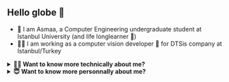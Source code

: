 ## Hello globe 👋
- 🦋 I am Asmaa, a Computer Engineering undergraduate student at Istanbul University (and life longlearner 🧐) 
- 👩‍💼 I am working as a computer vision developer 🤖 for DTSis company at Istanbul/Turkey


<details>
    <summary><b>👩‍💻 Want to know more technically about me?</b></summary>
  <br>

  - 💻 I have an experience in Web and Android development that I gained from internships and school projects I have did
  - 💫 I am working on artificial intelligence, machine learning and computer vision for now (very hard work 🤓)
  - 🧐 Specifically, I am focusing on implementing AI empowered projects on the <b>edge</b> 
  - 👀 For more detailed professional and educational info about me check out my [:bowtie: LinkedIn profile](https://www.linkedin.com/in/asmaamirkhan/)
  

  ![My github stats](https://github-readme-stats.vercel.app/api?username=asmaamirkhan&show_icons=true&theme=nord)

  
  - 👩‍💻 Platforms I had experience with:

[![](https://img.shields.io/badge/tensorflow-FF6F00?style=for-the-badge&logo=tensorflow&logoColor=white)]()
[![](https://img.shields.io/badge/python-3776AB?style=for-the-badge&logo=python&logoColor=white)]()
[![](https://img.shields.io/badge/++-877500?style=for-the-badge&logo=c&logoColor=white)]()
[![](https://img.shields.io/badge/Raspberry%20Pi-C51A4A?style=for-the-badge&logo=raspberry-pi&logoColor=white)]()
[![](https://img.shields.io/badge/React-61DAFB?style=for-the-badge&logo=react&logoColor=white)]()
[![](https://img.shields.io/badge/Node.js-339933?style=for-the-badge&logo=node.js&logoColor=white)]()
[![](https://img.shields.io/badge/Android-3DDC84?style=for-the-badge&logo=android&logoColor=white)]()


</details>

<details>
    <summary><b>😇 Want to know more personnally about me?</b></summary>
  <br>

  - 🦋 In love with challenges and <b>butterflies</b>
  - 💦 Can fit in any cup like water
  - 🍕 Hungry for knowledge and have passion in learning new things continuously
  - 🧐 Developing my self as a <b>HUMAN</b> is my top priority believing that making the world a better place to live starts from individuals 
  - 📜 Love quotes and sometimes share my own quotes at [asmaamir.com 🦋](https://asmaamir.com)
  - 🌺 Searching about beauty by inspecting details believing that it is reserved in them

</details>
